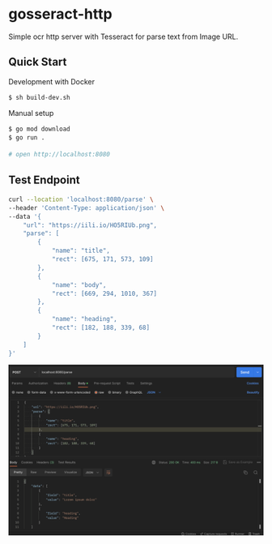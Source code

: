 # gosseract-http

Simple ocr http server with Tesseract for parse text from Image URL.

## Quick Start
Development with Docker
```bash
$ sh build-dev.sh
```

Manual setup
```bash
$ go mod download
$ go run .

# open http://localhost:8080
```

## Test Endpoint
```bash
curl --location 'localhost:8080/parse' \
--header 'Content-Type: application/json' \
--data '{
    "url": "https://iili.io/HO5RIUb.png",
    "parse": [
        {
            "name": "title",
            "rect": [675, 171, 573, 109]
        },
        {
            "name": "body",
            "rect": [669, 294, 1010, 367]
        },
        {
            "name": "heading",
            "rect": [182, 188, 339, 68]
        }
    ]
}'
```

![alt text](./screenshot.png)